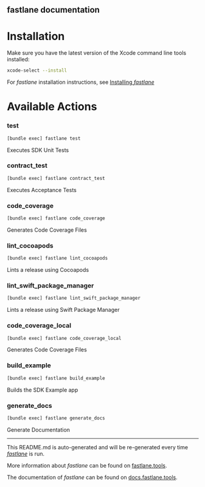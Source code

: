 fastlane documentation
----

# Installation

Make sure you have the latest version of the Xcode command line tools installed:

```sh
xcode-select --install
```

For _fastlane_ installation instructions, see [Installing _fastlane_](https://docs.fastlane.tools/#installing-fastlane)

# Available Actions

### test

```sh
[bundle exec] fastlane test
```

Executes SDK Unit Tests

### contract_test

```sh
[bundle exec] fastlane contract_test
```

Executes Acceptance Tests

### code_coverage

```sh
[bundle exec] fastlane code_coverage
```

Generates Code Coverage Files

### lint_cocoapods

```sh
[bundle exec] fastlane lint_cocoapods
```

Lints a release using Cocoapods

### lint_swift_package_manager

```sh
[bundle exec] fastlane lint_swift_package_manager
```

Lints a release using Swift Package Manager

### code_coverage_local

```sh
[bundle exec] fastlane code_coverage_local
```

Generates Code Coverage Files

### build_example

```sh
[bundle exec] fastlane build_example
```

Builds the SDK Example app

### generate_docs

```sh
[bundle exec] fastlane generate_docs
```

Generate Documentation

----

This README.md is auto-generated and will be re-generated every time [_fastlane_](https://fastlane.tools) is run.

More information about _fastlane_ can be found on [fastlane.tools](https://fastlane.tools).

The documentation of _fastlane_ can be found on [docs.fastlane.tools](https://docs.fastlane.tools).
